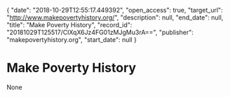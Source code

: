 {
  "date": "2018-10-29T12:55:17.449392", 
  "open_access": true, 
  "target_url": "http://www.makepovertyhistory.org/", 
  "description": null, 
  "end_date": null, 
  "title": "Make Poverty History", 
  "record_id": "20181029T125517/ClXqX6Jz4FG01zMJgMu3rA==", 
  "publisher": "makepovertyhistory.org", 
  "start_date": null
}

# Make Poverty History

None